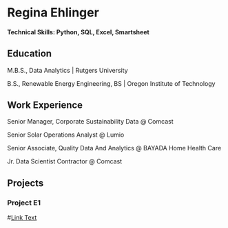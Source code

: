 # Regina Ehlinger

#### Technical Skills: Python, SQL, Excel, Smartsheet

## Education
M.B.S., Data Analytics | Rutgers University

B.S., Renewable Energy Engineering, BS | Oregon Institute of Technology

## Work Experience
Senior Manager, Corporate Sustainability Data @ Comcast
  
Senior Solar Operations Analyst @ Lumio

Senior Associate, Quality Data And Analytics @ BAYADA Home Health Care

Jr. Data Scientist Contractor @ Comcast

## Projects

### Project E1
#[Link Text](link)
